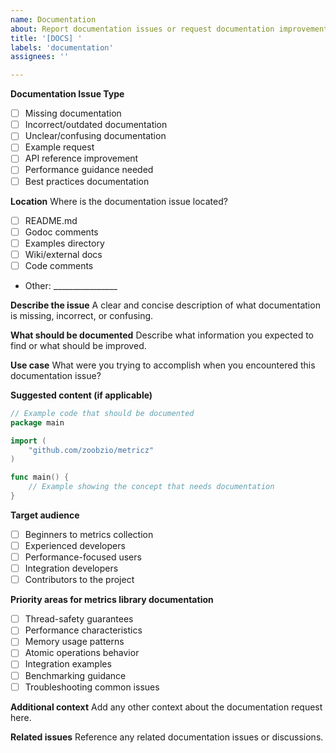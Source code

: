 ```yaml
---
name: Documentation
about: Report documentation issues or request documentation improvements
title: '[DOCS] '
labels: 'documentation'
assignees: ''

---
```


**Documentation Issue Type**
- [ ] Missing documentation
- [ ] Incorrect/outdated documentation
- [ ] Unclear/confusing documentation
- [ ] Example request
- [ ] API reference improvement
- [ ] Performance guidance needed
- [ ] Best practices documentation

**Location**
Where is the documentation issue located?
- [ ] README.md
- [ ] Godoc comments
- [ ] Examples directory
- [ ] Wiki/external docs
- [ ] Code comments
- Other: ________________

**Describe the issue**
A clear and concise description of what documentation is missing, incorrect, or confusing.

**What should be documented**
Describe what information you expected to find or what should be improved.

**Use case**
What were you trying to accomplish when you encountered this documentation issue?

**Suggested content (if applicable)**
```go
// Example code that should be documented
package main

import (
    "github.com/zoobzio/metricz"
)

func main() {
    // Example showing the concept that needs documentation
}
```

**Target audience**
- [ ] Beginners to metrics collection
- [ ] Experienced developers
- [ ] Performance-focused users
- [ ] Integration developers
- [ ] Contributors to the project

**Priority areas for metrics library documentation**
- [ ] Thread-safety guarantees
- [ ] Performance characteristics
- [ ] Memory usage patterns
- [ ] Atomic operations behavior
- [ ] Integration examples
- [ ] Benchmarking guidance
- [ ] Troubleshooting common issues

**Additional context**
Add any other context about the documentation request here.

**Related issues**
Reference any related documentation issues or discussions.